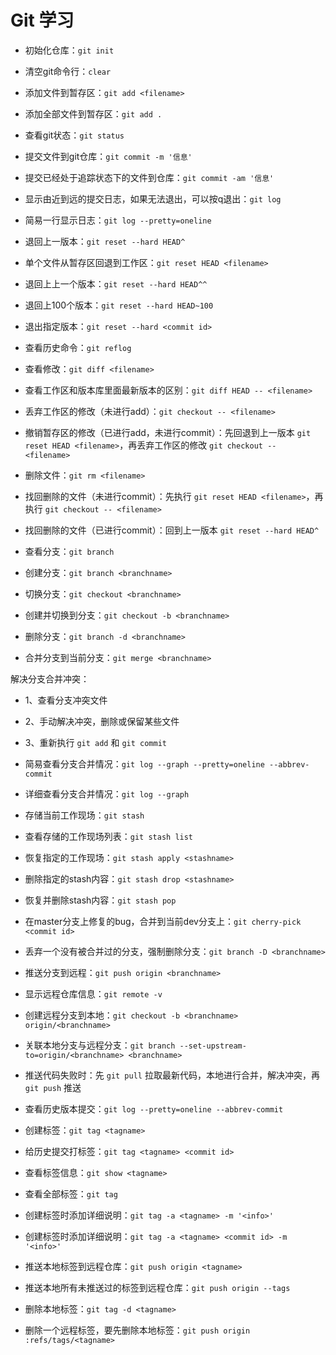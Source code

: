 # Git 学习

- 初始化仓库：`git init`
- 清空git命令行：`clear`
- 添加文件到暂存区：`git add <filename>`
- 添加全部文件到暂存区：`git add .`
- 查看git状态：`git status`
- 提交文件到git仓库：`git commit -m '信息'`
- 提交已经处于追踪状态下的文件到仓库：`git commit -am '信息'`

- 显示由近到远的提交日志，如果无法退出，可以按q退出：`git log`
- 简易一行显示日志：`git log --pretty=oneline`
- 退回上一版本：`git reset --hard HEAD^`
- 单个文件从暂存区回退到工作区：`git reset HEAD <filename>`
- 退回上上一个版本：`git reset --hard HEAD^^`
- 退回上100个版本：`git reset --hard HEAD~100`
- 退出指定版本：`git reset --hard <commit id>`
- 查看历史命令：`git reflog`

- 查看修改：`git diff <filename>`
- 查看工作区和版本库里面最新版本的区别：`git diff HEAD -- <filename>`
- 丢弃工作区的修改（未进行add）：`git checkout -- <filename>`
- 撤销暂存区的修改（已进行add，未进行commit）：先回退到上一版本 `git reset HEAD <filename>`，再丢弃工作区的修改 `git checkout -- <filename>`
- 删除文件：`git rm <filename>`
- 找回删除的文件（未进行commit）：先执行 `git reset HEAD <filename>`，再执行 `git checkout -- <filename>`
- 找回删除的文件（已进行commit）：回到上一版本 `git reset --hard HEAD^`

- 查看分支：`git branch`
- 创建分支：`git branch <branchname>`
- 切换分支：`git checkout <branchname>`
- 创建并切换到分支：`git checkout -b <branchname>`
- 删除分支：`git branch -d <branchname>`
- 合并分支到当前分支：`git merge <branchname>`

解决分支合并冲突：
- 1、查看分支冲突文件
- 2、手动解决冲突，删除或保留某些文件
- 3、重新执行 `git add` 和 `git commit`
  
- 简易查看分支合并情况：`git log --graph --pretty=oneline --abbrev-commit`
- 详细查看分支合并情况：`git log --graph`

- 存储当前工作现场：`git stash`
- 查看存储的工作现场列表：`git stash list`
- 恢复指定的工作现场：`git stash apply <stashname>`
- 删除指定的stash内容：`git stash drop <stashname>`
- 恢复并删除stash内容：`git stash pop`
- 在master分支上修复的bug，合并到当前dev分支上：`git cherry-pick <commit id>`
- 丢弃一个没有被合并过的分支，强制删除分支：`git branch -D <branchname>`


- 推送分支到远程：`git push origin <branchname>`
- 显示远程仓库信息：`git remote -v`
- 创建远程分支到本地：`git checkout -b <branchname> origin/<branchname>`
- 关联本地分支与远程分支：`git branch --set-upstream-to=origin/<branchname> <branchname>`
- 推送代码失败时：先 `git pull` 拉取最新代码，本地进行合并，解决冲突，再 `git push` 推送

- 查看历史版本提交：`git log --pretty=oneline --abbrev-commit`
- 创建标签：`git tag <tagname>`
- 给历史提交打标签：`git tag <tagname> <commit id>`
- 查看标签信息：`git show <tagname>`
- 查看全部标签：`git tag`
- 创建标签时添加详细说明：`git tag -a <tagname> -m '<info>'`
- 创建标签时添加详细说明：`git tag -a <tagname> <commit id> -m '<info>'`
- 推送本地标签到远程仓库：`git push origin <tagname>`
- 推送本地所有未推送过的标签到远程仓库：`git push origin --tags`
- 删除本地标签：`git tag -d <tagname>`
- 删除一个远程标签，要先删除本地标签：`git push origin :refs/tags/<tagname>`